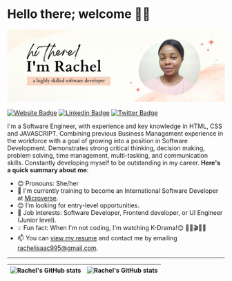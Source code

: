 # Hello there; welcome 👋🏾

<img src="https://raw.githubusercontent.com/Rachelwebdev/Rachelwebdev/main/I'm%20Rachel.png" alt="banner that says Hi there, I'm Rachel, a highly skilled developer">

[![Website Badge](https://img.shields.io/badge/-rachelportfolio.com-000000?style=for-the-badge&logo=Google-Chrome&logoColor=white&link=https://https://rachelwebdev.github.io/my-portfolio-website/)](https://rachelwebdev.github.io/my-portfolio-website/) [![Linkedin Badge](https://img.shields.io/badge/-rachelisaac13-blue?style=for-the-badge&logo=Linkedin&logoColor=white&link=https://www.linkedin.com/in/rachelisaac13/)](https://www.linkedin.com/in/rachelisaac13/) [![Twitter Badge](https://img.shields.io/badge/-@Rachelisaac13-1ca0f1?style=for-the-badge&logo=twitter&logoColor=white&link=https://twitter.com/Rachelisaac13)](https://twitter.com/Rachelisaac13)

I'm a Software Engineer, with experience and key knowledge in HTML, CSS and JAVASCRIPT.  Combining previous Business Management experience in the workforce with a goal of growing into a position in Software Development.  Demonstrates strong critical thinking, decision making, problem solving, time management, multi-tasking, and communication skills. Constantly developing myself to be outstanding in my career. 
**Here's a quick summary about me**:

- 😊 Pronouns: She/her 
- 🌱 I'm currently training to become an International Software Developer at [Microverse](https://www.microverse.org/gclid=CjwKCAiAv9ucBhBXEiwA6N8nYF1ek2YLu_oJwcm8deytCMgQZaRPb8Gr4PMtrxXRv49nRy7mnvrwUxoCJw4QAvD_BwE).
- 😊 I’m looking for entry-level opportunities.
- 💼 Job interests: Software Developer, Frontend developer, or UI Engineer (Junior level).
- 💡 Fun fact: When I'm not coding, I'm watching K-Drama!😊 🍿🍿🎬🍿🍿
- 📫 You can [view my resume](https://drive.google.com/file/d/1aykE4ccrbkjCvtcD9HGUcccHIEND0a9g/view?usp=sharing) and contact me by emailing rachelisaac995@gmail.com.

---

| <img align="center" src="https://github-readme-stats.vercel.app/api?username=rachelwebdev&show_icons=true&include_all_commits=true&hide_border=true" alt="Rachel's GitHub stats" /> | <img align="center" src="https://github-readme-stats.vercel.app/api/top-langs/?username=rachelwebdev&langs_count=8&layout=compact&hide_border=true" alt="Rachel's GitHub stats" /> |
| ------------- | ------------- |
